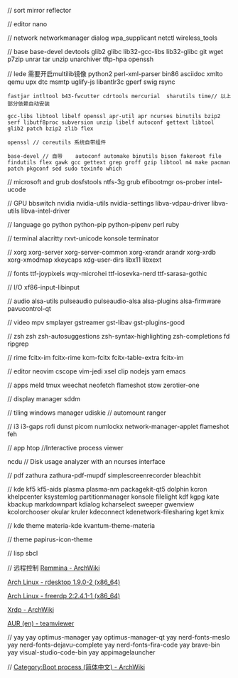 
// sort mirror
reflector

// editor
nano 

// network
networkmanager dialog wpa_supplicant netctl wireless_tools

// base
base-devel devtools glib2 glibc lib32-gcc-libs lib32-glibc git wget p7zip unrar tar unzip unarchiver tftp-hpa openssh

// lede 需要开启multilib镜像
 python2 perl-xml-parser bin86 asciidoc xmlto qemu upx dtc msmtp uglify-js libantlr3c gperf swig rsync

```
fastjar intltool b43-fwcutter cdrtools mercurial  sharutils time// 以上部分依赖自动安装
```

``` 已有的
gcc-libs libtool libelf openssl apr-util apr ncurses binutils bzip2 serf libutf8proc subversion unzip libelf autoconf gettext libtool glib2 patch bzip2 zlib flex

openssl // coreutils 系统自带组件

base-devel // 自带  	autoconf automake binutils bison fakeroot file findutils flex gawk gcc gettext grep groff gzip libtool m4 make pacman patch pkgconf	sed sudo texinfo which
```

// microsoft and grub
dosfstools ntfs-3g grub efibootmgr os-prober intel-ucode

// GPU
bbswitch nvidia nvidia-utils nvidia-settings libva-vdpau-driver libva-utils libva-intel-driver

// language
go python python-pip python-pipenv perl ruby

// terminal
alacritty rxvt-unicode konsole terminator 

// xorg
xorg-server xorg-server-common xorg-xrandr arandr xorg-xrdb xorg-xmodmap xkeycaps xdg-user-dirs libx11 libxext

// fonts
ttf-joypixels wqy-microhei ttf-iosevka-nerd ttf-sarasa-gothic

// I/O
xf86-input-libinput

// audio
alsa-utils pulseaudio pulseaudio-alsa alsa-plugins alsa-firmware pavucontrol-qt

// video
mpv smplayer gstreamer gst-libav gst-plugins-good

// zsh
zsh zsh-autosuggestions zsh-syntax-highlighting zsh-completions fd ripgrep

// rime
fcitx-im fcitx-rime kcm-fcitx fcitx-table-extra fcitx-im

// editor
neovim cscope vim-jedi xsel clip nodejs yarn emacs

// apps
meld tmux weechat neofetch flameshot stow zerotier-one

// display manager
sddm

// tiling windows manager
udiskie // automount
ranger

// i3
i3-gaps rofi dunst picom numlockx network-manager-applet flameshot  feh

// app
htop //Interactive process viewer

ncdu // Disk usage analyzer with an ncurses interface

// pdf
zathura zathura-pdf-mupdf simplescreenrecorder bleachbit

// kde
kf5 kf5-aids plasma plasma-nm packagekit-qt5 dolphin kcron khelpcenter ksystemlog partitionmanager konsole filelight kdf kgpg kate kbackup markdownpart kdialog kcharselect sweeper gwenview kcolorchooser okular kruler kdeconnect kdenetwork-filesharing kget kmix

// kde theme
materia-kde kvantum-theme-materia 

// theme
papirus-icon-theme 

// lisp
sbcl

// 远程控制
[Remmina - ArchWiki](https://wiki.archlinux.org/title/Remmina)

[Arch Linux - rdesktop 1.9.0-2 (x86_64)](https://archlinux.org/packages/community/x86_64/rdesktop/)

[Arch Linux - freerdp 2:2.4.1-1 (x86_64)](https://archlinux.org/packages/community/x86_64/freerdp/)

[Xrdp - ArchWiki](https://wiki.archlinux.org/title/Xrdp)

[AUR (en) - teamviewer](https://aur.archlinux.org/packages/teamviewer/)


// yay
yay optimus-manager
yay optimus-manager-qt
yay nerd-fonts-meslo
yay nerd-fonts-dejavu-complete
yay nerd-fonts-fira-code
yay brave-bin
yay visual-studio-code-bin
yay appimagelauncher

// [Category:Boot process (简体中文) - ArchWiki](https://wiki.archlinux.org/title/Category:Boot_process_(%E7%AE%80%E4%BD%93%E4%B8%AD%E6%96%87))